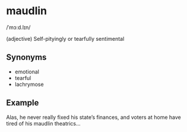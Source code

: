 # maudlin

/ˈmɔːd.lɪn/

(adjective) Self-pityingly or tearfully sentimental

## Synonyms

+ emotional
+ tearful
+ lachrymose

## Example

Alas, he never really fixed his state’s finances, and voters at home have tired of his maudlin theatrics...
